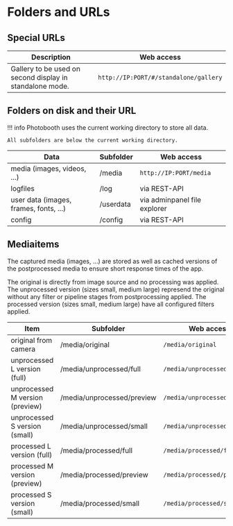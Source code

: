 # Folders and URLs

## Special URLs

| Description   | Web access |
|---|---|
|  Gallery to be used on second display in standalone mode. | `http://IP:PORT/#/standalone/gallery` |

## Folders on disk and their URL

!!! info
    Photobooth uses the current working directory to store all data.

    All subfolders are below the current working directory.

| Data  | Subfolder | Web access |
|---|---|---|
|  media (images, videos, ...)  | /media | `http://IP:PORT/media` |
|  logfiles | /log | via REST-API |
|  user data (images, frames, fonts, ...) | /userdata | via adminpanel file explorer |
|  config | /config | via REST-API |

## Mediaitems

The captured media (images, ...) are stored as well as cached versions of the postprocessed media to ensure short response times of the app.

The original is directly from image source and no processing was applied.
The unprocessed version (sizes small, medium large) represend the original without any filter or pipeline stages from postprocessing applied.
The processed version (sizes small, medium large) have all configured filters applied.

| Item |  Subfolder | Web access |
|---|---|---|
|  original from camera  | /media/original | `/media/original` |
|  unprocessed L version (full)  | /media/unprocessed/full | `/media/unprocessed/full` |
|  unprocessed M version (preview)  | /media/unprocessed/preview | `/media/unprocessed/preview` |
|  unprocessed S version (small)  | /media/unprocessed/small | `/media/unprocessed/small` |
|  processed L version (full)  | /media/processed/full | `/media/processed/full` |
|  processed M version (preview)  | /media/processed/preview | `/media/processed/preview` |
|  processed S version (small)  | /media/processed/small | `/media/processed/small` |
